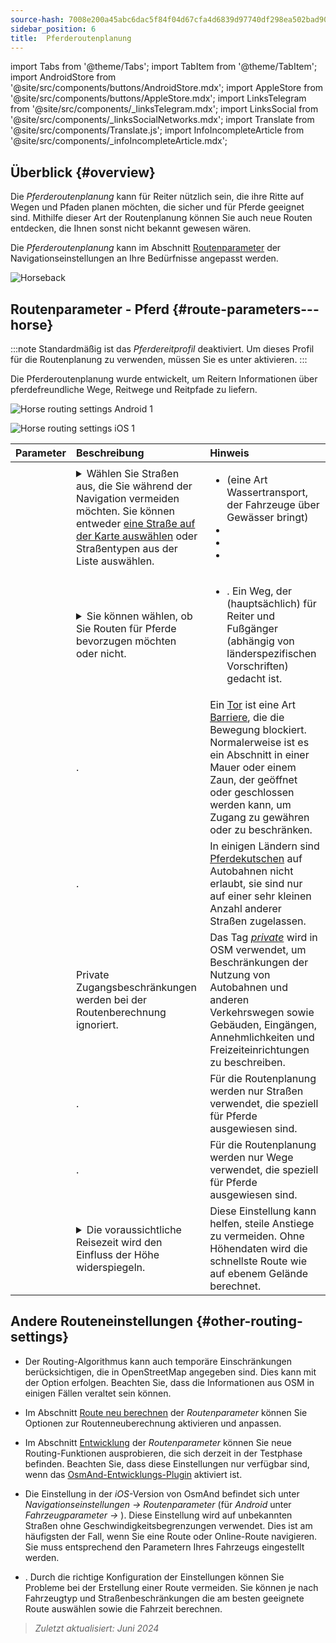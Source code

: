 ```yaml
---
source-hash: 7008e200a45abc6dac5f84f04d67cfa4d6839d97740df298ea502bad90aec24d
sidebar_position: 6
title:  Pferderoutenplanung
---
```

import Tabs from '@theme/Tabs';
import TabItem from '@theme/TabItem';
import AndroidStore from '@site/src/components/buttons/AndroidStore.mdx';
import AppleStore from '@site/src/components/buttons/AppleStore.mdx';
import LinksTelegram from '@site/src/components/_linksTelegram.mdx';
import LinksSocial from '@site/src/components/_linksSocialNetworks.mdx';
import Translate from '@site/src/components/Translate.js';
import InfoIncompleteArticle from '@site/src/components/_infoIncompleteArticle.mdx';



## Überblick {#overview}

Die *Pferderoutenplanung* kann für Reiter nützlich sein, die ihre Ritte auf Wegen und Pfaden planen möchten, die sicher und für Pferde geeignet sind. Mithilfe dieser Art der Routenplanung können Sie auch neue Routen entdecken, die Ihnen sonst nicht bekannt gewesen wären.

Die *Pferderoutenplanung* kann im Abschnitt [Routenparameter](../guidance/navigation-settings.md#route-parameters) der Navigationseinstellungen an Ihre Bedürfnisse angepasst werden.

![Horseback](@site/static/img/navigation/routing/horseback_routing_overview.png)


## Routenparameter - Pferd {#route-parameters---horse}

:::note
Standardmäßig ist das *Pferdereitprofil* deaktiviert. Um dieses Profil für die Routenplanung zu verwenden, müssen Sie es unter *<Translate android="true" ids="shared_string_menu,shared_string_settings,application_profiles"/>* aktivieren.
:::

Die Pferderoutenplanung wurde entwickelt, um Reitern Informationen über pferdefreundliche Wege, Reitwege und Reitpfade zu liefern.

<Tabs groupId="operating-systems">

<TabItem value="android" label="Android">

![Horse routing settings Android 1](@site/static/img/navigation/routing/horse-routing-andr.png)

</TabItem>

<TabItem value="ios" label="iOS">

![Horse routing settings iOS 1](@site/static/img/navigation/routing/horse-routing-ios.png)

</TabItem>

</Tabs>

| Parameter | Beschreibung | Hinweis |
|:------------|:---------------|:---------------|
| *<Translate android="true" ids="impassable_road"/>* |  <details><summary> Wählen Sie Straßen aus, die Sie während der Navigation vermeiden möchten. Sie können entweder [eine Straße auf der Karte auswählen](../../map/map-context-menu/#avoid-road) oder Straßentypen aus der Liste auswählen.  </summary>  ![Avoid roads Android](@site/static/img/navigation/routing/horse_routing_avoid_android.png) </details> | <ul><li> [<Translate android="true" ids="routing_attr_avoid_ferries_name"/>](https://wiki.openstreetmap.org/wiki/Ferries) (eine Art Wassertransport, der Fahrzeuge über Gewässer bringt)</li><li>[<Translate android="true" ids="routing_attr_avoid_stairs_name"/>](https://wiki.openstreetmap.org/wiki/Tag:highway%3Dsteps)</li><li>[<Translate android="true" ids="routing_attr_avoid_tunnels_name"/>](https://wiki.openstreetmap.org/wiki/Key:tunnel)</li><li>[<Translate android="true" ids="routing_attr_avoid_motorway_name"/>](https://wiki.openstreetmap.org/wiki/Tag:highway%3Dmotorway)</li></ul>|
| *<Translate android="true" ids="prefer_in_routing_title"/>* | <details><summary> Sie können wählen, ob Sie Routen für Pferde bevorzugen möchten oder nicht. </summary> ![Prefer horses routes Android](@site/static/img/navigation/routing/horse_routing_prefer_android.png)  </details>  | <ul><li>[<Translate android="true" ids="routing_attr_prefer_horse_routes_name"/>](https://wiki.openstreetmap.org/wiki/Tag:highway%3Dbridleway). Ein Weg, der (hauptsächlich) für Reiter und Fußgänger (abhängig von länderspezifischen Vorschriften) gedacht ist. </li></ul> |
| *<Translate android="true" ids="routing_attr_allow_gate_name"/>* |  <Translate android="true" ids="routing_attr_allow_gate_description"/>. | Ein [Tor](https://wiki.openstreetmap.org/wiki/Tag:barrier%3Dgate) ist eine Art [Barriere](https://wiki.openstreetmap.org/wiki/Key:barrier), die die Bewegung blockiert. Normalerweise ist es ein Abschnitt in einer Mauer oder einem Zaun, der geöffnet oder geschlossen werden kann, um Zugang zu gewähren oder zu beschränken. |
|  *<Translate android="true" ids="routing_attr_carriage_restrictions_name"/>*  |  <Translate android="true" ids="routing_attr_carriage_restrictions_description"/>.  | In einigen Ländern sind [Pferdekutschen](https://wiki.openstreetmap.org/wiki/Key:carriage) auf Autobahnen nicht erlaubt, sie sind nur auf einer sehr kleinen Anzahl anderer Straßen zugelassen.   |
| *<Translate android="true" ids="routing_attr_allow_private_name"/>* |  Private Zugangsbeschränkungen werden bei der Routenberechnung ignoriert.  | Das Tag *[private](https://wiki.openstreetmap.org/wiki/Key:access)* wird in OSM verwendet, um Beschränkungen der Nutzung von Autobahnen und anderen Verkehrswegen sowie Gebäuden, Eingängen, Annehmlichkeiten und Freizeiteinrichtungen zu beschreiben.   |
| *<Translate android="true" ids="routing_attr_only_permitted_streets_name"/>*   |  <Translate android="true" ids="routing_attr_only_permitted_streets_description"/>.  | Für die Routenplanung werden nur Straßen verwendet, die speziell für Pferde ausgewiesen sind.   |
| *<Translate android="true" ids="routing_attr_only_permitted_ways_name"/>*   |  <Translate android="true" ids="routing_attr_only_permitted_ways_description"/>.  | Für die Routenplanung werden nur Wege verwendet, die speziell für Pferde ausgewiesen sind.   |
|*<Translate android="true" ids="routing_attr_height_obstacles_name"/>* | <details><summary> Die voraussichtliche Reisezeit wird den Einfluss der Höhe widerspiegeln. </summary> ![Use elevation data Android](@site/static/img/navigation/routing/horse_routing_elevation_android.png)  </details> | Diese Einstellung kann helfen, steile Anstiege zu vermeiden. Ohne Höhendaten wird die schnellste Route wie auf ebenem Gelände berechnet. |


## Andere Routeneinstellungen {#other-routing-settings}

- Der Routing-Algorithmus kann auch temporäre Einschränkungen berücksichtigen, die in OpenStreetMap angegeben sind. Dies kann mit der Option [<Translate android="true" ids="temporary_conditional_routing"/>](../routing/osmand-routing.md#consider-temporary-limitations) erfolgen. Beachten Sie, dass die Informationen aus OSM in einigen Fällen veraltet sein können.

- Im Abschnitt [Route neu berechnen](../../navigation/guidance/navigation-settings.md#recalculate-route) der *Routenparameter* können Sie Optionen zur Routenneuberechnung aktivieren und anpassen.

- Im Abschnitt [Entwicklung](../guidance/navigation-settings.md#development-settings) der *Routenparameter* können Sie neue Routing-Funktionen ausprobieren, die sich derzeit in der Testphase befinden. Beachten Sie, dass diese Einstellungen nur verfügbar sind, wenn das [OsmAnd-Entwicklungs-Plugin](../../plugins/development.md) aktiviert ist.

- Die Einstellung [<Translate ios="true" ids="road_speeds"/>](../guidance/navigation-settings.md#road-speeds) in der *iOS*-Version von OsmAnd befindet sich unter *Navigationseinstellungen → Routenparameter* (für *Android* unter *Fahrzeugparameter → [<Translate android="true" ids="default_speed_setting_title"/>](../guidance/navigation-settings.md#default-speed--road-speeds)*). Diese Einstellung wird auf unbekannten Straßen ohne Geschwindigkeitsbegrenzungen verwendet. Dies ist am häufigsten der Fall, wenn Sie eine Route oder Online-Route navigieren. Sie muss entsprechend den Parametern Ihres Fahrzeugs eingestellt werden.

- [<Translate ios="true" ids="vehicle_parameters"/>](../guidance/navigation-settings.md#vehicle-parameters). Durch die richtige Konfiguration der Einstellungen können Sie Probleme bei der Erstellung einer Route vermeiden. Sie können je nach Fahrzeugtyp und Straßenbeschränkungen die am besten geeignete Route auswählen sowie die Fahrzeit berechnen.

> *Zuletzt aktualisiert: Juni 2024*